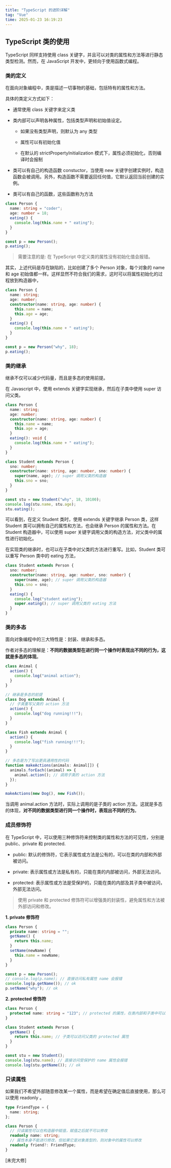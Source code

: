 ```yaml
---
title: "TypeScript 的进阶详解"
tag: "Vue"
time: 2025-01-23 16:19:23
---
```


## TypeScript 类的使用

TypeScript 同样支持使用 class 关键字，并且可以对类的属性和方法等进行静态类型检测。然而，在 JavaScript 开发中，更倾向于使用函数式编程。

### 类的定义

在面向对象编程中，类是描述一切事物的基础，包括特有的属性和方法。

具体的类定义方式如下：

- 通常使用 class 关键字来定义类

- 类内部可以声明各种属性，包括类型声明和初始值设定。

  - 如果没有类型声明，则默认为 any 类型

  - 属性可以有初始化值

  - 在默认的 strictPropertyInitialization 模式下，属性必须初始化，否则编译时会报制

- 类可以有自己的构造函数 constuctor，当使用 new 关键字创建实例时，构造函数会被调用。另外，构造函数不需要返回任何值，它默认返回当前创建的实例。

- 类可以有自己的函数，这些函数称为方法

```ts
class Person {
  name: string = "coder";
  age: number = 18;
  eating() {
    console.log(this.name + " eating");
  }
}

const p = new Person();
p.eating();
```

> 需要注意的是: 在 TypeScript 中定义类的属性没有初始化值会报错。

其实，上述代码是存在缺陷的，比如创建了多个 Person 对象，每个对象的 name 和 age 初始值都一样。这样显然不符合我们的需求，这时可以将属性初始化的过程放到构造器中，

```ts
class Person {
  name: string;
  age: number;
  constructor(name: string, age: number) {
    this.name = name;
    this.age = age;
  }
  eating() {
    console.log(this.name + " eating");
  }
}

const p = new Person("why", 18);
p.eating();
```

### 类的继承

继承不仅可以减少代码量，而且是多态的使用前提。

在 Javascript 中，使用 extends 关键字实现继承，然后在子类中使用 super 访问父类。

```ts
class Person {
  name: string;
  age: number;
  constructor(name: string, age: number) {
    this.name = name;
    this.age = age;
  }
  eating(): void {
    console.log(this.name + " eating");
  }
}

class Student extends Person {
  sno: number;
  constructor(name: string, age: number, sno: number) {
    super(name, age); // super 调用父类的构造器
    this.sno = sno;
  }
}

const stu = new Student("why", 18, 10100);
console.log(stu.name, stu.age);
stu.eating();
```

可以看到，在定义 Student 类时，使用 extends 关键字继承 Person 类，这样 Student 类可以拥有自己的属性和方法，也会继承 Person 的属性和方法。在 Student 构造器中，可以使用 super 关键字调用父类的构造方法，对父类中的属性进行初始化。

在实现类的继承时，也可以在子类中对父类的方法进行重写。比如，Student 类可以重写 Person 类中的 eating 方法，

```ts
class Student extends Person {
  sno: number;
  constructor(name: string, age: number, sno: number) {
    super(name, age); // super 调用父类的构造器
    this.sno = sno;
  }
  eating() {
    console.log("student eating");
    super.eating(); // super 调用父类的 eating 方法
  }
}
```

### 类的多态

面向对象编程中的三大特性是：封装、继承和多态。

作者对多态的理解是：**不同的数据类型在进行同一个操作时表现出不同的行为，这就是多态的体现**。

```ts
class Animal {
  action() {
    console.log("animal action");
  }
}

// 继承是多态的前提
class Dog extends Animal {
  // 子类重写父类的 action 方法
  action() {
    console.log("dog running!!!");
  }
}

class Fish extends Animal {
  action() {
    console.log("fish running!!!");
  }
}

// 多态是为了写出更具通用性的代码
function makeActions(animals: Animal[]) {
  animals.forEach((animal) => {
    animal.action(); // 调用子类的 action 方法
  });
}

makeActions(new Dog(), new Fish());
```

当调用 animal.action 方法时，实际上调用的是子类的 action 方法。这就是多态的体现，**对不同的数据类型进行同一个操作时，表现出不同的行为**。

### 成员修饰符

在 TypeScript 中，可以使用三种修饰符来控制类的属性和方法的可见性，分别是 public、private 和 protected.

- public: 默认的修饰符，它表示属性或方法是公有的，可以在类的内部和外部被访问。

- private: 表示属性或方法是私有的，只能在类的内部被访问，外部无法访问。

- protected: 表示属性或方法是受保护的，只能在类的内部及其子类中被访问，外部无法访问。

> 使用 private 和 protected 修饰符可以增强类的封装性，避免属性和方法被外部访问和修改。

**1. private 修饰符**

```ts
class Person {
  private name: string = "";
  getName() {
    return this.name;
  }
  setName(newName) {
    this.name = newName;
  }
}

const p = new Person();
// console.log(p.name); // 直接访问私有属性 name 会报错
console.log(p.getName()); // ok
p.setName("why"); // ok
```

**2. protected 修饰符**

```ts
class Person {
  protected name: string = "123"; // protected 的属性，在类内部和子类中可以访问
}

class Student extends Person {
  getName() {
    return this.name; // 子类可以访问父类的 protected 属性
  }
}

const stu = new Student();
console.log(stu.name); // 直接访问受保护的 name 属性会报错
console.log(stu.getName()); // ok
```

### 只读属性

如果我们不希望外部随意修改某一个属性，而是希望在确定值后直接使用，那么可以使用 readonly 。

```ts
type FriendType = {
  name: string;
};

class Person {
  // 只读属性可以在构造器中赋值，赋值之后就不可以修改
  readonly name: string;
  // 属性本身不能进行修改，但如果它是对象类型的，则对象中的属性可以修改
  readonly friend?: FriendType;
}
```

[未完大修]